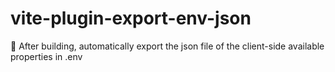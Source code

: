 # vite-plugin-export-env-json
🚕 After building, automatically export the json file of the client-side available properties in .env
